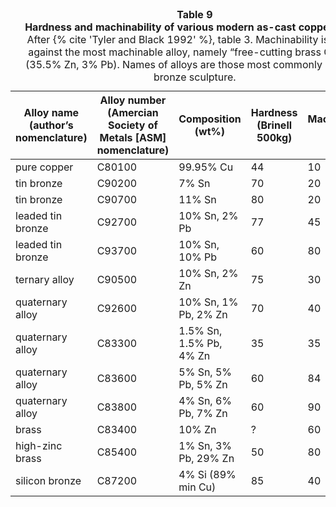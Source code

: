 <table id="table-09">
  <caption><strong>Table 9</strong><br />
  <strong>Hardness and machinability of various modern as-cast copper alloys</strong><br />
  <span class="details">After {% cite 'Tyler and Black 1992' %}, table 3. Machinability is scaled against the most machinable alloy, namely “free-cutting brass C3600” (35.5% Zn, 3% Pb). Names of alloys are those most commonly used for bronze sculpture.</span>
  </caption>
<thead>
 <tr>
  <th style="width:20%">Alloy name (author’s nomenclature)</th>
  <th style="width:20%">Alloy number (Amercian Society of Metals [ASM] nomenclature)</th>
  <th style="width:20%">Composition (wt%)</th>
  <th style="width:20%">Hardness (Brinell 500kg)</th>
  <th style="width:20%">Machinability (%)</th>
 </tr>
</thead>
<tbody>
 <tr>
  <td>pure copper</td>
  <td>C80100</td>
  <td>99.95%
  Cu</td>
  <td>44</td>
  <td>10</td>
 </tr>
 <tr>
  <td>tin bronze</td>
  <td>C90200</td>
  <td>7%
  Sn</td>
  <td>70</td>
  <td>20</td>
 </tr>
 <tr>
  <td>tin bronze</td>
  <td>C90700</td>
  <td>11%
  Sn</td>
  <td>80</td>
  <td>20</td>
 </tr>
 <tr>
  <td>leaded tin bronze</td>
  <td>C92700</td>
  <td>10%
  Sn, 2% Pb</td>
  <td>77</td>
  <td>45</td>
 </tr>
 <tr>
  <td>leaded tin bronze</td>
  <td>C93700</td>
  <td>10%
  Sn, 10% Pb</td>
  <td>60</td>
  <td>80</td>
 </tr>
 <tr>
  <td>ternary alloy</td>
  <td>C90500</td>
  <td>10%
  Sn, 2% Zn</td>
  <td>75</td>
  <td>30</td>
 </tr>
 <tr>
  <td>quaternary alloy</td>
  <td>C92600</td>
  <td>10%
  Sn, 1% Pb, 2% Zn</td>
  <td>70</td>
  <td>40</td>
 </tr>
 <tr>
  <td>quaternary alloy</td>
  <td>C83300</td>
  <td>1.5%
  Sn, 1.5% Pb, 4% Zn</td>
  <td>35</td>
  <td>35</td>
 </tr>
 <tr>
  <td>quaternary alloy</td>
  <td>C83600</td>
  <td>5%
  Sn, 5% Pb, 5% Zn</td>
  <td>60</td>
  <td>84</td>
 </tr>
 <tr>
  <td>quaternary alloy</td>
  <td>C83800</td>
  <td>4%
  Sn, 6% Pb, 7% Zn</td>
  <td>60</td>
  <td>90</td>
 </tr>
 <tr>
  <td>brass</td>
  <td>C83400</td>
  <td>10%
  Zn</td>
  <td>?</td>
  <td>60</td>
 </tr>
 <tr>
  <td>high-zinc brass</td>
  <td>C85400</td>
  <td>1%
  Sn, 3% Pb, 29% Zn</td>
  <td>50</td>
  <td>80</td>
 </tr>
 <tr>
  <td>silicon bronze</td>
  <td>C87200</td>
  <td>4%
  Si (89% min Cu)</td>
  <td>85</td>
  <td>40</td>
 </tr>
</tbody>
</table>
